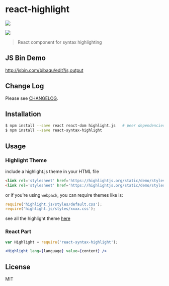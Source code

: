 # react-highlight

[![][npm-img]][npm-url]

[![][dependency-img]][dependency-url]

> React component for syntax highlighting

## JS Bin Demo

http://jsbin.com/bibaqu/edit?js,output

## Change Log

Please see [CHANGELOG](https://github.com/zlargon/react-highlight/blob/master/CHANGELOG.md).

## Installation

```bash
$ npm install --save react react-dom highlight.js 	# peer dependencies
$ npm install --save react-syntax-highlight
```

## Usage

### Highlight Theme

include a highlight.js theme in your HTML file

```html
<link rel='stylesheet' href='https://highlightjs.org/static/demo/styles/default.css'/>
<link rel='stylesheet' href='https://highlightjs.org/static/demo/styles/xxxx.css'/>
```

or if you're using `webpack`, you can require themes like is:

```js
require('highlight.js/styles/default.css');
require('highlight.js/styles/xxxx.css');
```

see all the highlight theme [here](https://github.com/isagalaev/highlight.js/tree/master/src/styles)

### React Part

```jsx
var Highlight = require('react-syntax-highlight');

<Highlight lang={language} value={content} />
```

## License

MIT

[npm-url]: https://nodei.co/npm/react-syntax-highlight
[npm-img]: https://nodei.co/npm/react-syntax-highlight.png

[dependency-url]: https://david-dm.org/zlargon/react-highlight
[dependency-img]: https://img.shields.io/david/zlargon/react-highlight.svg
